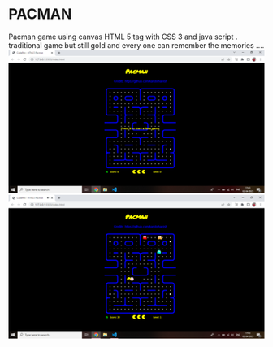 # PACMAN
Pacman game using canvas HTML 5 tag with CSS 3 and java script . traditional game but still gold and every one can remember the memories ....
<img src = "screenshots/Screenshot (8).png">
<img src = "screenshots/Screenshot (9).png">
